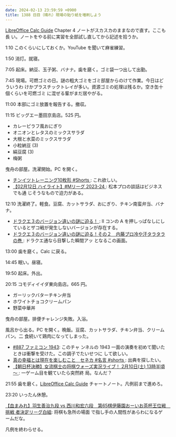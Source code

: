 ```yaml
---
date: 2024-02-13 23:59:59 +0900
title: 1388 日目（晴れ）現場の貼り紙を増刷しよう
---
```


[LibreOffice Calc Guide] Chapter 4 ノートがスカスカのままなので直す。ここも長
い。ノートをやる前に実習を全部試し直してから記述を拾うか。

1:10 このくらいにしておくか。YouTube を聞いて麻雀練習。

1:50 消灯。就寝。

7:05 起床。納豆、玉子粥、バナナ。歯を磨く。ゴミ袋一つ出して出勤。

7:45 現場。可燃ゴミの日。謎の粗大ゴミをゴミ部屋からのけて作業。今日はどういうわ
けかプラスチックトレイが多い。資源ゴミの処理は残るか。空き缶十個くらいを可燃ゴミ
に混ぜる輩がまだ居やがる。

11:00 本部にゴミ放置を報告する。撤収。

11:15 ビッグエー墨田京島店。525 円。

* カレーピラフ風おにぎり
* オニオンとレタスのミックスサラダ
* 大根と水菜のミックスサラダ
* 小粒納豆 (3)
* 絹豆腐 (3)
* 梅粥

曳舟の部屋。洗濯開始。PC を開く。

* [チンイツトレーニング10枚形 #Shorts
  ](https://www.youtube.com/watch?v=SajgUm3MQ2A): これ欲しい。
* [【02月12日 ハイライト】#Mリーグ 2023-24
  ](https://www.youtube.com/watch?v=yv_vTQf58Ws): 松本プロの談話はビジネスでも通
  じそうなもので迫力がある。

12:10 洗濯終了。軽食。豆腐、カットサラダ、おにぎり、チキン南蛮弁当、バナナ。

* [ドラクエ３のバージョン違いの謎に迫る！
  ](https://www.youtube.com/watch?v=sh5GXYs6T1c): II コンの A を押しっぱなしにし
  ているとザコ戦が発生しないバージョンが存在する。
* [ドラクエ３のバージョン違いの謎に迫る！その２　内藤プロ冷や汗タラタラの巻
  ](https://www.youtube.com/watch?v=RFS-S5-hoQg): ドラクエ通なら目撃した瞬間アッ
  となるこの画面。

13:00 歯を磨く。Calc に戻る。

14:45 眠い。昼寝。

19:50 起床。外出。

20:15 コモディイイダ東向島店。665 円。

* ガーリックバターチキン弁当
* ホワイトチョコクリームパン
* 野菜中華丼

曳舟の部屋。排便チャレンジ失敗。入浴。

風呂から出る。PC を開く。晩飯。豆腐、カットサラダ、チキン弁当、クリームパン。二
食続いて鶏肉になってしまった。

* [#887 ファミコン 1943](https://www.youtube.com/watch?v=gx5epZEbjdo): このチャ
  ンネルの 1943 一面の演奏を初めて聞いたときは衝撃を受けた。この調子でたいせつに
  して欲しい。
* [真の幸福とは現在を楽しむこと　セネカ #名言 #shorts
  ](https://www.youtube.com/watch?v=u8ogS6b4NC0): 出典を探したい。
* [【朝日杯決勝】女流棋士の将棋ウォーズ実況ライブ！ 2月10日(土) 13時半頃～
  ](https://www.youtube.com/watch?v=ANE7bapcLgw): 一ゲーム目を観ていたら突然終
  局。なんだ？

21:55 歯を磨く。[LibreOffice Calc Guide] チャートノート。凡例前まで進めろ。

23:20 いったん休憩。

[【血まみれ】羽生善治九段 vs 西川和宏六段　第65棋伊藤園おーいお茶杯王位戦　挑戦
者決定リーグ白組](https://www.youtube.com/watch?v=4eOGTkKIVoI): 将棋も急所の場面
で指し手の人間性があらわになるゲームだな。

凡例を終わらせる。

[LibreOffice Calc Guide]: https://documentation.libreoffice.org/en/english-documentation/calc/
